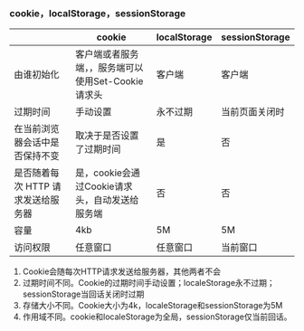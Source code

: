 ### cookie，localStorage，sessionStorage

|                                    | cookie                                             | localStorage | sessionStorage |
| ---------------------------------- | -------------------------------------------------- | ------------ | -------------- |
| 由谁初始化                         | 客户端或者服务端，，服务端可以使用Set-Cookie请求头 | 客户端       | 客户端         |
| 过期时间                           | 手动设置                                           | 永不过期     | 当前页面关闭时 |
| 在当前浏览器会话中是否保持不变     | 取决于是否设置了过期时间                           | 是           | 否             |
| 是否随着每次 HTTP 请求发送给服务器 | 是，cookie会通过Cookie请求头，自动发送给服务端     | 否           | 否             |
| 容量                               | 4kb                                                | 5M           | 5M             |
| 访问权限                           | 任意窗口                                           | 任意窗口     | 当前窗口       |

1. Cookie会随每次HTTP请求发送给服务器，其他两者不会
2. 过期时间不同。Cookie的过期时间手动设置；localeStorage永不过期；sessionStorage当回话关闭时过期
3. 存储大小不同。Cookie大小为4k，localeStorage和sessionStorage为5M
4. 作用域不同。cookie和localeStorage为全局，sessionStorage仅当前回话。